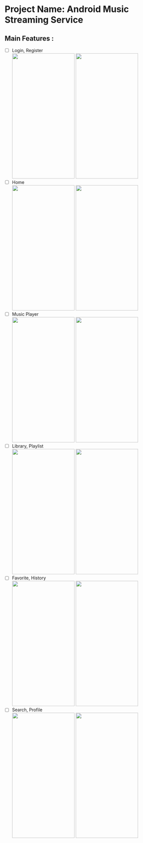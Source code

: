 # Project Name: Android Music Streaming Service

## Main Features :

- [ ] Login, Register  
       <img src="https://i.imgur.com/oyajasK.png" width="200" height="400">
      <img src="https://i.imgur.com/jsURbb5.png" width="200" height="400">
- [ ] Home  
       <img src="https://i.imgur.com/Evp1Eqn.png" width="200" height="400">
      <img src="https://i.imgur.com/RVWE0Xf.png" width="200" height="400">
- [ ] Music Player  
       <img src="https://i.imgur.com/W9qL9Sp.png" width="200" height="400">
      <img src="https://i.imgur.com/hC3y4L0.png" width="200" height="400">
- [ ] Library, Playlist  
       <img src="https://i.imgur.com/nPHc80f.png" width="200" height="400">
      <img src="https://i.imgur.com/3YKHQOi.png" width="200" height="400">
- [ ] Favorite, History  
       <img src="https://i.imgur.com/kGA42cE.png" width="200" height="400">
      <img src="https://i.imgur.com/UJrLwOI.png" width="200" height="400">
- [ ] Search, Profile  
       <img src="https://i.imgur.com/B9eJ7AS.png" width="200" height="400">
      <img src="https://i.imgur.com/DX1MXfV.png" width="200" height="400">
